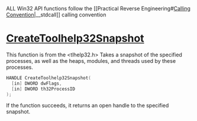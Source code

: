ALL Win32 API functions follow the [[Practical Reverse Engineering#<u>Calling Convention</u>|__stdcall]] calling convention
# [CreateToolhelp32Snapshot](https://learn.microsoft.com/en-us/windows/win32/api/tlhelp32/nf-tlhelp32-createtoolhelp32snapshot)
This function is from the <tlhelp32.h> 
Takes a snapshot of the specified processes, as well as the heaps, modules, and threads used by these processes.
```c++
HANDLE CreateToolhelp32Snapshot(
  [in] DWORD dwFlags,
  [in] DWORD th32ProcessID
);
```
If the function succeeds, it returns an open handle to the specified snapshot.